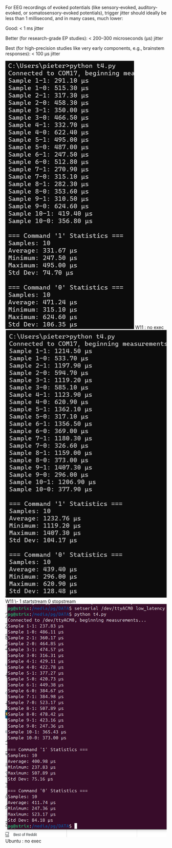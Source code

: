 For EEG recordings of evoked potentials (like sensory-evoked, auditory-evoked, or somatosensory-evoked potentials), trigger jitter should ideally be less than 1 millisecond, and in many cases, much lower:

Good: < 1 ms jitter

Better (for research-grade EP studies): < 200–300 microseconds (µs) jitter

Best (for high-precision studies like very early components, e.g., brainstem responses): < 100 µs jitter

<img src=https://github.com/F2HEAL/VHP-Vibro-Glove2/blob/dc72ca0704bc199c0ff0a39bf6e8798555ab4771/VHP-Vibro-Glove2/image1.png>
W11 : no exec
  


<img src=https://github.com/F2HEAL/VHP-Vibro-Glove2/blob/dc72ca0704bc199c0ff0a39bf6e8798555ab4771/VHP-Vibro-Glove2/image3.png>
W11 \- 1 startstream 0 stopstream



<img src=https://github.com/F2HEAL/VHP-Vibro-Glove2/blob/dc72ca0704bc199c0ff0a39bf6e8798555ab4771/VHP-Vibro-Glove2/image2.png>
Ubuntu : no exec  
